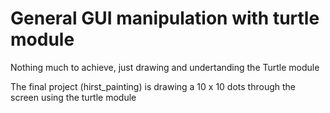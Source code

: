 # General GUI manipulation with turtle module

Nothing much to achieve, just drawing and undertanding the Turtle module

The final project (hirst_painting) is drawing a 10 x 10 dots through the screen using the turtle module